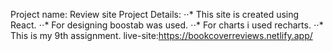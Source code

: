Project name: Review site
Project Details:
⋅⋅* This site is created using React.
⋅⋅* For designing boostab was used.
⋅⋅* For charts i used recharts.
⋅⋅* This is my 9th assignment.
live-site:https://bookcoverreviews.netlify.app/
